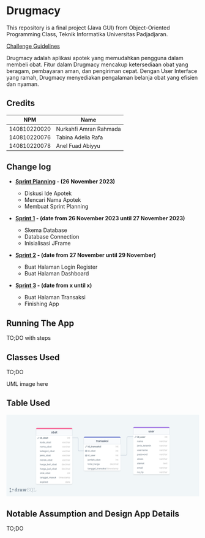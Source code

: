 # Drugmacy

This repository is a final project (Java GUI) from Object-Oriented Programming Class, Teknik Informatika Universitas Padjadjaran. 

[Challenge Guidelines](challenge-guideline.md)

Drugmacy adalah aplikasi apotek yang memudahkan pengguna dalam membeli obat. Fitur dalam Drugmacy mencakup ketersediaan obat yang beragam, pembayaran aman, dan pengiriman cepat. Dengan User Interface yang ramah, Drugmacy menyediakan pengalaman belanja obat yang efisien dan nyaman.

## Credits
| NPM           | Name        |
| ------------- |-------------|
| 140810220020  | Nurkahfi Amran Rahmada    |
| 140810220076  | Tabina Adelia Rafa    |
| 140810220078  | Anel Fuad Abiyyu |

## Change log
- **[Sprint Planning](changelog/sprint-planning.md) - (26 November 2023)** 
   - Diskusi Ide Apotek 
   - Mencari Nama Apotek
   - Membuat Sprint Planning

- **[Sprint 1](changelog/sprint-1.md) - (date from 26 November 2023 until 27 November 2023)** 
   - Skema Database
   - Database Connection
   - Inisialisasi JFrame

- **[Sprint 2](changelog/sprint-2.md) - (date from 27 November until 29 November)** 
   - Buat Halaman Login Register
   - Buat Halaman Dashboard
   
- **[Sprint 3](changelog/sprint-3.md) - (date from x until x)** 
   - Buat Halaman Transaksi
   - Finishing App

## Running The App

TO;DO with steps

## Classes Used

TO;DO

UML image here

## Table Used

![ERD](img/Table.png)

## Notable Assumption and Design App Details

TO;DO